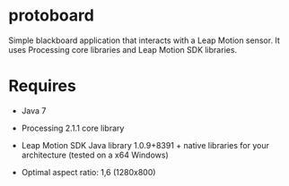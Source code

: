 protoboard
==========

Simple blackboard application that interacts with a Leap Motion sensor. It uses Processing core libraries and Leap Motion SDK libraries.


Requires
==========

* Java 7

* Processing 2.1.1 core library

* Leap Motion SDK Java library 1.0.9+8391 + native libraries for your architecture (tested on a x64 Windows)

* Optimal aspect ratio: 1,6 (1280x800)